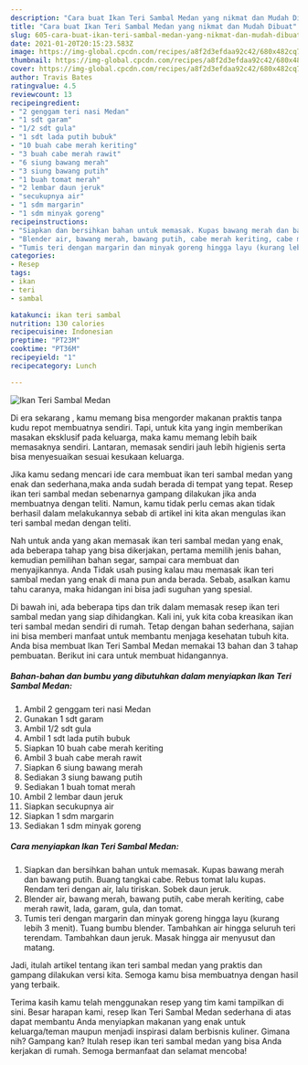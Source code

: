 ```yaml
---
description: "Cara buat Ikan Teri Sambal Medan yang nikmat dan Mudah Dibuat"
title: "Cara buat Ikan Teri Sambal Medan yang nikmat dan Mudah Dibuat"
slug: 605-cara-buat-ikan-teri-sambal-medan-yang-nikmat-dan-mudah-dibuat
date: 2021-01-20T20:15:23.583Z
image: https://img-global.cpcdn.com/recipes/a8f2d3efdaa92c42/680x482cq70/ikan-teri-sambal-medan-foto-resep-utama.jpg
thumbnail: https://img-global.cpcdn.com/recipes/a8f2d3efdaa92c42/680x482cq70/ikan-teri-sambal-medan-foto-resep-utama.jpg
cover: https://img-global.cpcdn.com/recipes/a8f2d3efdaa92c42/680x482cq70/ikan-teri-sambal-medan-foto-resep-utama.jpg
author: Travis Bates
ratingvalue: 4.5
reviewcount: 13
recipeingredient:
- "2 genggam teri nasi Medan"
- "1 sdt garam"
- "1/2 sdt gula"
- "1 sdt lada putih bubuk"
- "10 buah cabe merah keriting"
- "3 buah cabe merah rawit"
- "6 siung bawang merah"
- "3 siung bawang putih"
- "1 buah tomat merah"
- "2 lembar daun jeruk"
- "secukupnya air"
- "1 sdm margarin"
- "1 sdm minyak goreng"
recipeinstructions:
- "Siapkan dan bersihkan bahan untuk memasak. Kupas bawang merah dan bawang putih. Buang tangkai cabe. Rebus tomat lalu kupas. Rendam teri dengan air, lalu tiriskan. Sobek daun jeruk."
- "Blender air, bawang merah, bawang putih, cabe merah keriting, cabe merah rawit, lada, garam, gula, dan tomat."
- "Tumis teri dengan margarin dan minyak goreng hingga layu (kurang lebih 3 menit). Tuang bumbu blender. Tambahkan air hingga seluruh teri terendam. Tambahkan daun jeruk. Masak hingga air menyusut dan matang."
categories:
- Resep
tags:
- ikan
- teri
- sambal

katakunci: ikan teri sambal 
nutrition: 130 calories
recipecuisine: Indonesian
preptime: "PT23M"
cooktime: "PT36M"
recipeyield: "1"
recipecategory: Lunch

---
```



![Ikan Teri Sambal Medan](https://img-global.cpcdn.com/recipes/a8f2d3efdaa92c42/680x482cq70/ikan-teri-sambal-medan-foto-resep-utama.jpg)

Di era  sekarang , kamu memang bisa mengorder makanan praktis tanpa kudu repot membuatnya sendiri. Tapi, untuk kita yang ingin memberikan masakan eksklusif pada keluarga, maka kamu memang lebih baik memasaknya sendiri. Lantaran, memasak sendiri jauh lebih higienis serta bisa menyesuaikan sesuai kesukaan keluarga.

Jika kamu sedang mencari ide cara membuat ikan teri sambal medan yang enak dan sederhana,maka anda sudah berada di tempat yang tepat. Resep ikan teri sambal medan  sebenarnya gampang dilakukan jika anda membuatnya dengan teliti. Namun, kamu tidak perlu cemas akan tidak berhasil dalam melakukannya 
sebab di artikel ini kita akan mengulas ikan teri sambal medan dengan teliti.  



Nah untuk anda yang akan memasak ikan teri sambal medan yang enak, ada beberapa tahap yang bisa dikerjakan, pertama memilih jenis bahan, kemudian pemilihan bahan segar, sampai cara membuat dan menyajikannya. Anda Tidak usah pusing kalau mau memasak ikan teri sambal medan yang enak di mana pun anda berada. Sebab, asalkan kamu  tahu caranya, maka hidangan ini bisa jadi suguhan yang spesial.

Di bawah ini, ada beberapa tips dan trik dalam memasak resep ikan teri sambal medan yang siap dihidangkan. Kali ini, yuk kita coba kreasikan ikan teri sambal medan sendiri di rumah. Tetap dengan bahan sederhana, sajian ini bisa memberi manfaat untuk membantu menjaga kesehatan tubuh kita. Anda bisa membuat Ikan Teri Sambal Medan memakai 13 bahan dan 3 tahap pembuatan. Berikut ini cara untuk membuat hidangannya.

<!--inarticleads1-->

##### Bahan-bahan dan bumbu yang dibutuhkan dalam menyiapkan Ikan Teri Sambal Medan:

1. Ambil 2 genggam teri nasi Medan
1. Gunakan 1 sdt garam
1. Ambil 1/2 sdt gula
1. Ambil 1 sdt lada putih bubuk
1. Siapkan 10 buah cabe merah keriting
1. Ambil 3 buah cabe merah rawit
1. Siapkan 6 siung bawang merah
1. Sediakan 3 siung bawang putih
1. Sediakan 1 buah tomat merah
1. Ambil 2 lembar daun jeruk
1. Siapkan secukupnya air
1. Siapkan 1 sdm margarin
1. Sediakan 1 sdm minyak goreng




<!--inarticleads2-->

##### Cara menyiapkan Ikan Teri Sambal Medan:

1. Siapkan dan bersihkan bahan untuk memasak. Kupas bawang merah dan bawang putih. Buang tangkai cabe. Rebus tomat lalu kupas. Rendam teri dengan air, lalu tiriskan. Sobek daun jeruk.
1. Blender air, bawang merah, bawang putih, cabe merah keriting, cabe merah rawit, lada, garam, gula, dan tomat.
1. Tumis teri dengan margarin dan minyak goreng hingga layu (kurang lebih 3 menit). Tuang bumbu blender. Tambahkan air hingga seluruh teri terendam. Tambahkan daun jeruk. Masak hingga air menyusut dan matang.




Jadi, itulah artikel tentang  ikan teri sambal medan  yang praktis dan gampang dilakukan versi kita. Semoga kamu bisa membuatnya dengan hasil yang terbaik. 

Terima kasih kamu telah menggunakan resep yang tim kami tampilkan di sini. Besar harapan kami, resep  Ikan Teri Sambal Medan sederhana di atas dapat membantu Anda menyiapkan makanan yang enak untuk keluarga/teman maupun menjadi inspirasi dalam berbisnis kuliner. Gimana nih? Gampang kan? Itulah resep ikan teri sambal medan yang bisa Anda kerjakan di rumah. Semoga bermanfaat dan selamat mencoba!

